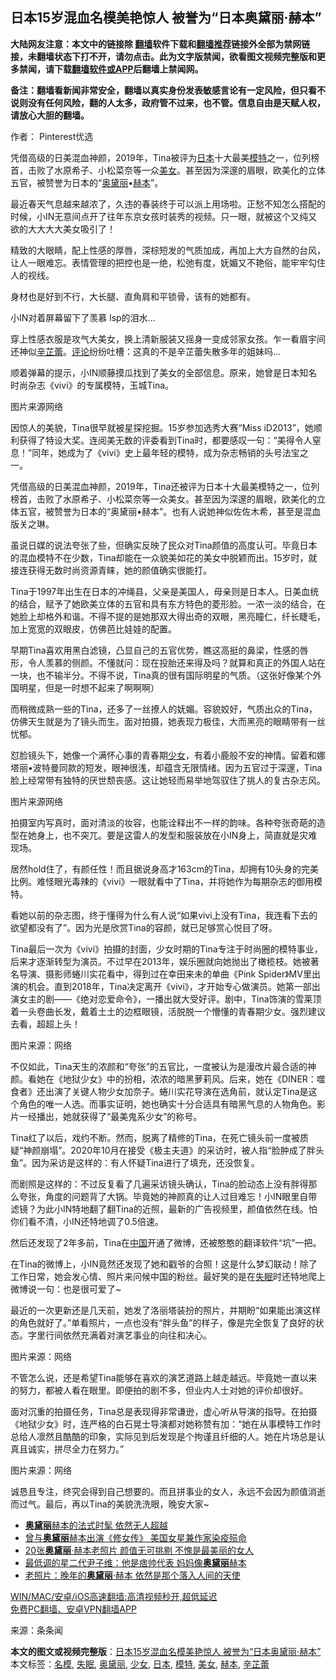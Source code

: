  <h2>日本15岁混血名模美艳惊人 被誉为“日本奥黛丽·赫本”</h2> <p class="notice"><b>大陆网友注意：本文中的链接除 <a href="https://github.com/bannedbook/fanqiang" >翻墙</a>软件下载和<a href="https://github.com/killgcd/justmysocks/blob/master/README.md">翻墙推荐</a>链接外全部为禁网链接，未翻墙状态下打不开，请勿点击。此为文字版禁闻，欲看图文视频完整版和更多禁闻，请下载<a href="https://github.com/bannedbook/fanqiang">翻墙软件或APP</a>后翻墙上禁闻网。</p><p>备注：翻墙看新闻非常安全，翻墙以真实身份发表敏感言论有一定风险，但只看不说则没有任何风险，翻的人太多，政府管不过来，也不管。信息自由是天赋人权，请放心大胆的翻墙。</b></p>  <div class="entry"> <p>作者： Pinterest优选</p> <p id="summary">凭借高级的日美混血神颜，2019年，Tina被评为<a href="https://www.bannedbook.org/bnews/tag/%e6%97%a5%e6%9c%ac/" class="st_tag internal_tag" rel="tag" title="标签 日本 下的日志">日本</a>十大最美<a href="https://www.bannedbook.org/bnews/tag/%e6%a8%a1%e7%89%b9/" class="st_tag internal_tag" rel="tag" title="标签 模特 下的日志">模特</a>之一，位列榜首，击败了水原希子、小松菜奈等一众<a href="https://www.bannedbook.org/bnews/tag/%e7%be%8e%e5%a5%b3/" class="st_tag internal_tag" rel="tag" title="标签 美女 下的日志">美女</a>。甚至因为深邃的眉眼，欧美化的立体五官，被赞誉为日本的“<a href="https://www.bannedbook.org/bnews/tag/%E5%A5%A5%E9%BB%9B%E4%B8%BD/" class="st_tag internal_tag" rel="tag" title="标签 奥黛丽 下的日志">奥黛丽</a>•<a href="https://www.bannedbook.org/bnews/tag/%e8%b5%ab%e6%9c%ac/" class="st_tag internal_tag" rel="tag" title="标签 赫本 下的日志">赫本</a>”。</p> <p id="conimg">最近春天气息越来越浓了，久违的春装终于可以派上用场啦。正愁不知怎么搭配的时候，小IN无意间点开了往年东京女孩时装秀的视频。只一眼，就被这个又纯又欲的大大大大美女吸引了！</p> <p>精致的大眼睛，配上性感的厚唇，深棕短发的气质加成，再加上大方自然的台风，让人一眼难忘。表情管理的把控也是一绝，松弛有度，妩媚又不艳俗，能牢牢勾住人的视线。</p> <p>身材也是好到不行，大长腿、直角肩和平锁骨，该有的她都有。</p> <p>小IN对着屏幕留下了羡慕 lsp的泪水&#8230;</p> <p>穿上性感衣服是攻气大美女，换上清新服装又摇身一变成邻家女孩。乍一看眉宇间还神似<a href="https://www.bannedbook.org/bnews/tag/%E8%BE%9B%E8%8A%B7%E8%95%BE/" class="st_tag internal_tag" rel="tag" title="标签 辛芷蕾 下的日志">辛芷蕾</a>。<span class='wp_keywordlink_affiliate'><a href="https://www.bannedbook.org/bnews/comments/" title="新闻评论" target="_blank">评论</a></span>纷纷吐槽：这真的不是辛芷蕾失散多年的姐妹吗&#8230;</p> <p>顺着弹幕的提示，小IN顺藤摸瓜找到了美女的全部信息。原来，她曾是日本知名时尚杂志《vivi》的专属模特，玉城Tina。</p>  <p>图片来源网络</p> <p>因惊人的美貌，Tina很早就被星探挖掘。15岁参加选秀大赛“Miss iD2013”，她顺利获得了特设大奖。连阅美无数的评委看到Tina时，都要感叹一句：“美得令人窒息！”同年，她成为了《vivi》史上最年轻的模特，成为杂志畅销的头号法宝之一。</p> <p>凭借高级的日美混血神颜，2019年，Tina还被评为日本十大最美模特之一，位列榜首，击败了水原希子、小松菜奈等一众美女。甚至因为深邃的眉眼，欧美化的立体五官，被赞誉为日本的“奥黛丽•赫本”。也有人说她神似佐佐木希，甚至是混血版关之琳。</p> <p>虽说日媒的说法夸张了些，但确实反映了民众对Tina颜值的高度认可。毕竟日本的混血模特不在少数，Tina却能在一众貌美如花的美女中脱颖而出。15岁时，就接连获得无数时尚资源青睐，她的颜值确实很能打。</p> <p>Tina于1997年出生在日本的冲绳县，父亲是美国人，母亲则是日本人。日美血统的结合，赋予了她欧美立体的五官和具有东方特色的菱形脸。一浓一淡的结合，在她脸上却格外和谐。不得不提的是她那双大得出奇的双眼，黑亮瞳仁，纤长睫毛，加上宽宽的双眼皮，仿佛芭比娃娃的配置。</p> <p>早期Tina喜欢用黑白滤镜，凸显自己的五官优势，瞧这高挺的鼻梁，性感的唇形，令人羡慕的侧颜。不懂就问：现在投胎还来得及吗？就算和真正的外国人站在一块，也不输半分。不得不说，Tina真的很有国际明星的气质。（这张好像某个外国明星，但是一时想不起来了啊啊啊）</p> <p>而稍微成熟一些的Tina，还多了一丝撩人的妩媚。容貌姣好，气质出众的Tina，仿佛天生就是为了镜头而生。面对拍摄，她表现力极佳，大而黑亮的眼睛带有一丝忧郁。</p> <p>怼脸镜头下，她像一个满怀心事的青春期<a href="https://www.bannedbook.org/bnews/tag/%e5%b0%91%e5%a5%b3/" class="st_tag internal_tag" rel="tag" title="标签 少女 下的日志">少女</a>，有着小鹿般不安的神情。留着和娜塔丽•波特曼同款的短发，眼神很浅，却蕴含无限情绪。因为五官过于深邃，Tina脸上经常带有独特的厌世颓丧感。这让她轻而易举地驾驭住了挑人的复古杂志风。</p>  <p>图片来源网络</p> <p>拍摄室内写真时，面对清淡的妆容，也能诠释出不一样的韵味。各种夸张奇葩的造型在她身上，也不突兀。要是这雷人的发型和服装放在小IN身上，简直就是灾难现场。</p> <p>居然hold住了，有颜任性！而且据说身高才163cm的Tina，却拥有10头身的完美比例。难怪眼光毒辣的《vivi》一眼就看中了Tina，并将她作为每期杂志的御用模特。</p> <p>看她以前的杂志图，终于懂得为什么有人说“如果vivi上没有Tina，我连看下去的欲望都没有了”。因为光是欣赏Tina的容颜，就已足够赏心悦目了呀。</p> <p>Tina最后一次为《vivi》拍摄的封面，少女时期的Tina专注于时尚圈的模特事业，后来才逐渐转型为演员。不过早在2013年，娱乐圈就向她抛出了橄榄枝。她被著名导演、摄影师蜷川实花看中，得到过在幸田来未的单曲《Pink Spider》MV里出演的机会。直到2018年，Tina决定离开《vivi》，才开始专心做演员。她第一部出演女主的剧——《绝对恋爱命令》，一播出就大受好评。剧中，Tina饰演的雪莱顶着一头卷曲长发，戴着土土的边框眼镜，活脱脱一个懵懂的青春期少女。强烈建议去看，超超上头！</p> <p>图片来源：网络</p> <p>不仅如此，Tina天生的浓颜和“夸张”的五官比，一度被认为是漫改片最合适的神颜。看她在《地狱少女》中的扮相，浓浓的暗黑萝莉风。后来，她在《DINER：噬食者》还出演了关键人物少女加奈子。蜷川实花导演在选角前，就认定Tina是这个角色的唯一人选。而事实证明，她也确实十分合适具有暗黑气息的人物角色。影片一经播出，她就获得了“最美鬼系少女”的称号。</p> <p>Tina红了以后，戏约不断。然而，脱离了精修的Tina，在死亡镜头前一度被质疑“神颜崩塌”。2020年10月在接受《极主夫道》的采访时，被人指“脸肿成了胖头鱼”。因为采访是这样的：有人怀疑Tina进行了填充，还没恢复。</p>  <p>而剧照是这样的：不过反复看了几遍采访镜头确认，Tina的脸动态上没有胖得那么夸张，角度的问题背了大锅。毕竟她的神颜真的让人过目难忘！小IN眼里自带滤镜？为此小IN特地翻了翻Tina的近照，最新的广告视频里，颜值依然在线。怕你们看不清，小IN还特地调了0.5倍速。</p> <p>然后还发现了2年多前，Tina在<span class='wp_keywordlink_affiliate'><a href="https://www.bannedbook.org/" title="中国" target="_blank">中国</a></span>开通了微博，还被憨憨的翻译软件“坑”一把。</p> <p>在Tina的微博上，小IN竟然还发现了她和戳爷的合照！这是什么梦幻联动！除了工作日常，她会发心情、照片来问候中国的粉丝。最好笑的是在<a href="https://www.bannedbook.org/bnews/tag/%e5%a4%b1%e7%9c%a0/" class="st_tag internal_tag" rel="tag" title="标签 失眠 下的日志">失眠</a>时还特地爬上微博说一句：也是很可爱了~</p> <p>最近的一次更新还是几天前，她发了洛丽塔装扮的照片，并期盼“如果能出演这样的角色就好了。”单看照片，一点也没有“胖头鱼”的样子，像是完全恢复了良好的状态。字里行间依然充满着对演艺事业的向往和决心。</p> <p>图片来源：网络</p> <p>不管怎么说，还是希望Tina能够在喜欢的演艺道路上越走越远。毕竟她一直以来的努力，都被人看在眼里。即便拍的剧不多，但业内人士对她的评价却很好。</p> <p>面对沉重的拍摄任务，Tina总是表现得非常谦逊，虚心听从导演的指导。在拍摄《地狱少女》时，连严格的白石晃士导演都对她称赞有加：“她在从事模特工作时总给人凛然且酷酷的印象，实际见到后发现是个拘谨且纤细的人。她在片场总是认真且诚实，拼尽全力在努力。”</p> <p>图片来源：网络</p>  <p>诚恳且专注，终究会得到自己想要的。而且拼事业的女人，永远不会因为颜值消逝而过气。最后，再以Tina的美貌洗洗眼，晚安大家~</p> <ul class='op-related-articles' title='相关阅读'> <li><a href='https://www.bannedbook.org/bnews/yule/20200415/1312963.html' target='_blank'><b>奥黛丽</b>赫本的法式时髦 依然无人超越</a></li> <li><a href='https://www.bannedbook.org/bnews/comments/20200406/1307587.html' target='_blank'>曾与<b>奥黛丽</b>赫本出演《修女传》 美国女星兼作家染疫殒命</a></li> <li><a href='https://www.bannedbook.org/bnews/yule/20200224/1282443.html' target='_blank'>20张<b>奥黛丽</b>·赫本老照片 颜值无可挑剔 不愧是最美丽的女人</a></li> <li><a href='https://www.bannedbook.org/bnews/yule/20200210/1274222.html' target='_blank'>最低调的星二代尹子维：他是痞帅代表 妈妈像<b>奥黛丽</b>赫本</a></li> <li><a href='https://www.bannedbook.org/bnews/yule/20191116/1224670.html' target='_blank'>老照片：晚年的<b>奥黛丽</b>·赫本 依然是那个落入人间的天使</a></li> </ul> <p class="texttj"> <a href="https://github.com/bannedbook/fanqiang/wiki/V2ray%E6%9C%BA%E5%9C%BA" target="_blank">WIN/MAC/安卓/iOS高速翻墙:高清视频秒开,超低延迟</a><br/> <a href="https://github.com/bannedbook/fanqiang/wiki/%E7%A6%81%E9%97%BB%E7%BD%91%E5%AE%89%E5%8D%93%E7%BF%BB%E5%A2%99%E6%96%B0%E9%97%BBAPP" target="_blank">免费PC翻墙、安卓VPN翻墙APP</a></p><p> 来源：条条闻 </p><a name='sharetosocial'></a>       <div><b>本文的图文或视频完整版</b>：<a href='https://www.bannedbook.org/bnews/yule/20210226/1494456.html'>日本15岁混血名模美艳惊人 被誉为“日本奥黛丽·赫本”</a></div>  </div><!--END ENTRY--> <div class="postfooter"> <div>本文标签：<a href="https://www.bannedbook.org/bnews/tag/%e5%90%8d%e6%a8%a1/" rel="tag">名模</a>, <a href="https://www.bannedbook.org/bnews/tag/%e5%a4%b1%e7%9c%a0/" rel="tag">失眠</a>, <a href="https://www.bannedbook.org/bnews/tag/%E5%A5%A5%E9%BB%9B%E4%B8%BD/" rel="tag">奥黛丽</a>, <a href="https://www.bannedbook.org/bnews/tag/%e5%b0%91%e5%a5%b3/" rel="tag">少女</a>, <a href="https://www.bannedbook.org/bnews/tag/%e6%97%a5%e6%9c%ac/" rel="tag">日本</a>, <a href="https://www.bannedbook.org/bnews/tag/%e6%a8%a1%e7%89%b9/" rel="tag">模特</a>, <a href="https://www.bannedbook.org/bnews/tag/%e7%be%8e%e5%a5%b3/" rel="tag">美女</a>, <a href="https://www.bannedbook.org/bnews/tag/%e8%b5%ab%e6%9c%ac/" rel="tag">赫本</a>, <a href="https://www.bannedbook.org/bnews/tag/%E8%BE%9B%E8%8A%B7%E8%95%BE/" rel="tag">辛芷蕾</a></div>  </div><!--END POSTFOOTER--> 